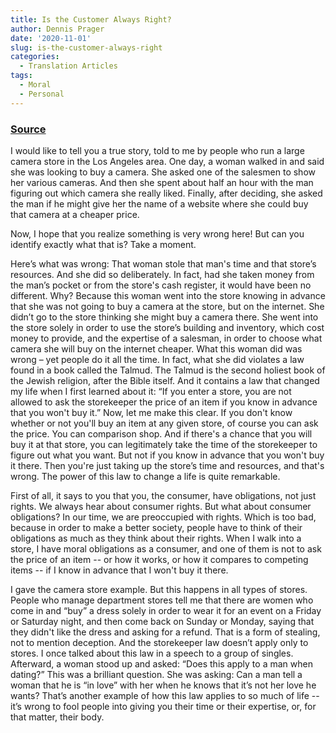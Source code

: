 ```yaml
---
title: Is the Customer Always Right?
author: Dennis Prager
date: '2020-11-01'
slug: is-the-customer-always-right
categories:
  - Translation Articles
tags:
  - Moral
  - Personal
---
```


### [Source](https://www.youtube.com/watch?v=AEMd6NDT5Z8)

I would like to tell you a true story, told to me by people who run a large camera store in the Los Angeles area. One day, a woman walked in and said she was looking to buy a camera. She asked one of the salesmen to show her various cameras. And then she spent about half an hour with the man figuring out which camera she really liked.
Finally, after deciding, she asked the man if he might give her the name of a website where she could buy that camera at a cheaper price.

Now, I hope that you realize something is very wrong here! But can you identify exactly what that is? Take a moment.

Here’s what was wrong: That woman stole that man's time and that store’s resources. And she did so deliberately. In fact, had she taken money from the man’s pocket or from the store's cash register, it would have been no different.
Why? Because this woman went into the store knowing in advance that she was not going to buy a camera at the store, but on the internet. She didn’t go to the store thinking she might buy a camera there. She went into the store solely in order to use the store’s building and inventory, which cost money to provide, and the expertise of a salesman, in order to choose what camera she will buy on the internet cheaper. What this woman did was wrong – yet people do it all the time. In fact, what she did violates a law found in a book called the Talmud. The Talmud is the second holiest book of the Jewish religion, after the Bible itself. And it contains a law that changed my life when I first learned about it: “If you enter a store, you are not allowed to ask the storekeeper the price of an item if you know in advance that you won't buy it.” Now, let me make this clear. If you don't know whether or not you'll buy an item at any given store, of course you can ask the price. You can comparison shop. And if there's a chance that you will buy it at that store, you can legitimately take the time of the storekeeper to figure out what you want. But not if you know in advance that you won't buy it there. Then you're just taking up the store’s time and resources, and that's wrong. The power of this law to change a life is quite remarkable.

First of all, it says to you that you, the consumer, have obligations, not just rights. We always hear about consumer rights. But what about consumer obligations? In our time, we are preoccupied with rights. Which is too bad, because in order to make a better society, people have to think of their obligations as much as they think about their rights. When I walk into a store, I have moral obligations as a consumer, and one of them is not to ask the price of an item -- or how it works, or how it compares to competing items -- if I know in advance that I won't buy it there.

I gave the camera store example. But this happens in all types of stores. People who manage department stores tell me that there are women who come in and “buy” a dress solely in order to wear it for an event on a Friday or Saturday night, and then come back on Sunday or Monday, saying that they didn't like the dress and asking for a refund. That is a form of stealing, not to mention deception. And the storekeeper law doesn’t apply only to stores.
I once talked about this law in a speech to a group of singles. Afterward, a woman stood up and asked: “Does this apply to a man when dating?” This was a brilliant question. She was asking: Can a man tell a woman that he is “in love” with her when he knows that it’s not her love he wants? That’s another example of how this law applies to so much of life -- it’s wrong to fool people into giving you their time or their expertise, or, for that matter, their body.